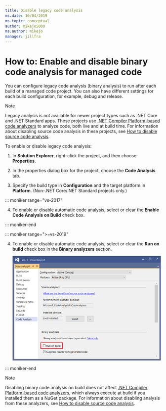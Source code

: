 ```yaml
---
title: Disable legacy code analysis
ms.date: 10/04/2019
ms.topic: conceptual
author: mikejo5000
ms.author: mikejo
manager: jillfra
---
```

# How to: Enable and disable binary code analysis for managed code

You can configure legacy code analysis (binary analysis) to run after each build of a managed code project. You can also have different settings for each build configuration, for example, debug and release.

> [!NOTE]
> Legacy analysis is not available for newer project types such as .NET Core and .NET Standard apps. These projects use [.NET Compiler Platform-based code analyzers](roslyn-analyzers-overview.md) to analyze code, both live and at build time. For information about disabling source code analysis in these projects, see [How to disable source code analysis](disable-code-analysis.md).

To enable or disable legacy code analysis:

1. In **Solution Explorer**, right-click the project, and then choose **Properties**.

2. In the properties dialog box for the project, choose the **Code Analysis** tab.

3. Specify the build type in **Configuration** and the target platform in **Platform**. (Non-.NET Core/.NET Standard projects only.)

::: moniker range="vs-2017"

4. To enable or disable automatic code analysis, select or clear the **Enable Code Analysis on Build** check box.

::: moniker-end

::: moniker range=">=vs-2019"

4. To enable or disable automatic code analysis, select or clear the **Run on build** check box in the **Binary analyzers** section.

   ![Run binary code analysis on build option in Visual Studio](media/run-on-build-binary-analyzers.png)

::: moniker-end

> [!NOTE]
> Disabling binary code analysis on build does not affect [.NET Compiler Platform-based code analyzers](roslyn-analyzers-overview.md), which always execute at build if you installed them as a NuGet package. For information about disabling analysis from these analyzers, see [How to disable source code analysis](disable-code-analysis.md).
